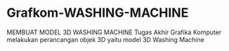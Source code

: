 # Grafkom-WASHING-MACHINE
MEMBUAT MODEL 3D WASHING MACHINE
Tugas Akhir Grafika Komputer melakukan perancangan objek 3D yaitu model 3D Washing Machine

